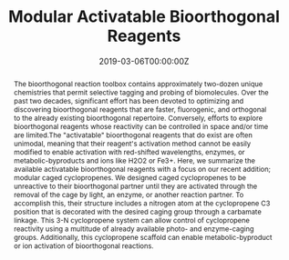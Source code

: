 ---
title: "Modular Activatable Bioorthogonal Reagents"
authors:
- admin
- Scott T. Laughlin
date: "2019-03-06T00:00:00Z"
doi: "10.1016/bs.mie.2019.02.007"

# Schedule page publish date (NOT publication's date).
publishDate: "2017-01-01T00:00:00Z"

# Publication type.
# Legend: 0 = Uncategorized; 1 = Conference paper; 2 = Journal article;
# 3 = Preprint / Working Paper; 4 = Report; 5 = Book; 6 = Book section;
# 7 = Thesis; 8 = Patent
# publication_types: ['paper-conference']
publication_types: ["book-chapter"]

# Publication name and optional abbreviated publication name.
publication: "*Methods in Enzymology*, 622(1), 153-182"
publication_short: ""

abstract: The bioorthogonal reaction toolbox contains approximately two-dozen unique chemistries that permit selective tagging and probing of biomolecules. Over the past two decades, significant effort has been devoted to optimizing and discovering bioorthogonal reagents that are faster, fluorogenic, and orthogonal to the already existing bioorthogonal repertoire. Conversely, efforts to explore bioorthogonal reagents whose reactivity can be controlled in space and/or time are limited.The "activatable" bioorthogonal reagents that do exist are often unimodal, meaning that their reagent's activation method cannot be easily modified to enable activation with red-shifted wavelengths, enzymes, or metabolic-byproducts and ions like H2O2 or Fe3+. Here, we summarize the available activatable bioorthogonal reagents with a focus on our recent addition; modular caged cyclopropenes. We designed caged cyclopropenes to be unreactive to their bioorthogonal partner until they are activated through the removal of the cage by light, an enzyme, or another reaction partner. To accomplish this, their structure includes a nitrogen atom at the cyclopropene C3 position that is decorated with the desired caging group through a carbamate linkage. This 3-N cyclopropene system can allow control of cyclopropene reactivity using a multitude of already available photo- and enzyme-caging groups. Additionally, this cyclopropene scaffold can enable metabolic-byproduct or ion activation of bioorthogonal reactions.
# Summary. An optional shortened abstract.
summary:

tags:
- Caged compounds
- Cyclopropene
- Tetrazine
- Bioorthogonal
featured: false

# links:
# - name: ""
#   url: ""
url_pdf: 'https://1drv.ms/b/s!AqTKeAPfE7aNgZdlALaibtCQOYfaKw?e=bJyMEr'
url_code: ''
url_dataset: ''
url_poster: ''
url_project: ''
url_slides: ''
url_source: ''
url_video: ''

# Featured image
# To use, add an image named `featured.jpg/png` to your page's folder.
#image:
#  caption: 'Image credit: [**Unsplash**](https://unsplash.com/photos/jdD8gXaTZsc)'
#  focal_point: ""
#  preview_only: false

# Associated Projects (optional).
#   Associate this publication with one or more of your projects.
#   Simply enter your project's folder or file name without extension.
#   E.g. `internal-project` references `content/project/internal-project/index.md`.
#   Otherwise, set `projects: []`.
projects:
- cagedcyclopropene

# Slides (optional).
#   Associate this publication with Markdown slides.
#   Simply enter your slide deck's filename without extension.
#   E.g. `slides: "example"` references `content/slides/example/index.md`.
#   Otherwise, set `slides: ""`.
#slides: example
---